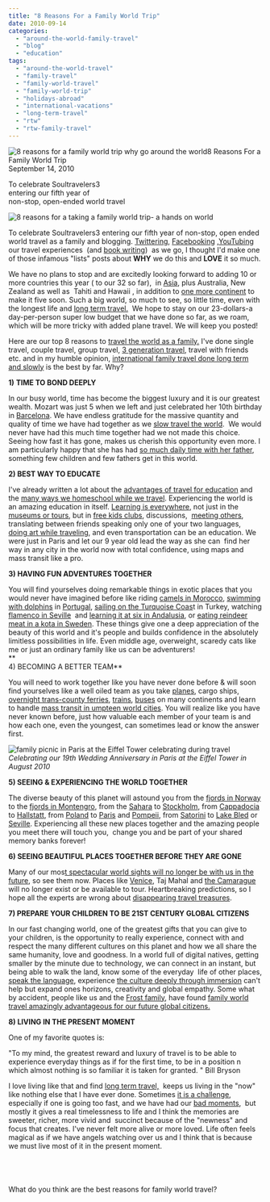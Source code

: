 ```yaml
---
title: "8 Reasons For a Family World Trip"
date: 2010-09-14
categories: 
  - "around-the-world-family-travel"
  - "blog"
  - "education"
tags: 
  - "around-the-world-travel"
  - "family-travel"
  - "family-world-travel"
  - "family-world-trip"
  - "holidays-abroad"
  - "international-vacations"
  - "long-term-travel"
  - "rtw"
  - "rtw-family-travel"
---
```


![8 reasons for a family world trip why go around the world ](https://pub-ac94b3f306b24c0dba4238943c97f2e1.r2.dev/6a00e5502a950788330133f42250ec970b.jpg)8 Reasons For a Family World Trip  
September 14, 2010

To celebrate Soultravelers3  
entering our fifth year of  
non-stop, open-ended world travel 

<!--more-->

![8 reasons for a taking a family world trip- a hands on world](https://pub-ac94b3f306b24c0dba4238943c97f2e1.r2.dev/6a00e5502a9507883301348742992b970c.jpg)

To celebrate Soultravelers3 entering our fifth year of non-stop, open ended world travel as a family and blogging. [Twittering](http://twitter.com/soultravelers3), [Facebooking](http://www.facebook.com/group.php?gid=23138026952#%21/pages/Soultravelers3com-Around-the-World-Family-Travel-Education-Adventure/185105005187?ref=mf) ,[YouTubing](http://www.youtube.com/user/soultravelers3)  our travel experiences  (and [book writing](http://soultravelers3new.local/2010/02/new-york-times-qa-with-soultravelers3-on-frugal-traveler-nomadic-family-traveler-jeanne-dee.html))  as we go, I thought I'd make one of those infamous "lists" posts about **WHY** we do this and **LOVE** it so much.

We have no plans to stop and are excitedly looking forward to adding 10 or more countries this year ( to our 32 so far),  in [Asia](http://soultravelers3new.local/2010/04/around-the-world-family-travel-soultravelers3-digital-nomad-global-international-family-travel.html#more), plus Australia, New Zealand as well as  Tahiti and Hawaii , in addition to [one more continent](http://en.wikipedia.org/wiki/Australia) to make it five soon. Such a big world, so much to see, so little time, even with the longest life and [long term travel.](http://soultravelers3new.local/2008/06/how-to-do-exten.html)  We hope to stay on our 23-dollars-a day-per-person super low budget that we have done so far, as we roam, which will be more tricky with added plane travel. We will keep you posted!

Here are our top 8 reasons to [travel the world as a family.](http://soultravelers3new.local/2009/04/how-to-travel-the-world-as-a-digital-nomad-family.html) I've done single travel, couple travel, group travel, [3 generation travel](http://soultravelers3new.local/2007/02/family-arrives.html#more), travel with friends etc. and in my humble opinion, [international family travel done long term and slowly](http://soultravelers3new.local/2010/04/around-the-world-family-travel-soultravelers3-digital-nomad-global-international-family-travel.html) is the best by far. Why?

**1)** **TIME TO BOND DEEPLY**  
  
In our busy world, time has become the biggest luxury and it is our greatest wealth. Mozart was just 5 when we left and just celebrated her 10th birthday in [Barcelona](http://soultravelers3new.local/2007/05/barcelona-beach.html). We have endless gratitude for the massive quantity and quality of time we have had together as we [slow travel the world](http://soultravelers3new.local/2008/05/top-10-family-t.html?cid=116681166).  We would never have had this much time together had we not made this choice. Seeing how fast it has gone, makes us cherish this opportunity even more. I am particularly happy that she has had [so much daily time with her father](http://soultravelers3new.local/2009/06/happy-fathers-day-traveling-dads.html), something few children and few fathers get in this world.  
  
**2) BEST WAY TO EDUCATE**  
  
I've already written a lot about the [advantages of travel for education](http://soultravelers3new.local/2010/04/family-travel-homeschool-education-global-students-lifestyle-design-location-independent-4hww-around.html) and the [many ways we homeschool while we travel](http://soultravelers3new.local/2010/03/long-term-family-travel-homeschool-roadschool-world-school-digitalnomad-lifestyle-design-virtual-.html). Experiencing the world is an amazing education in itself. [Learning is everywhere](http://soultravelers3new.local/2010/01/seth-godin-lynchpin-education-travel-new-economy-digital-nomad.html?cid=6a00e5502a950788330120a81e7d05970b), not just in the [museums or tours](http://soultravelers3new.local/2010/08/10-tips-for-travel-tours-museums-with-kids-family-friendly-travel-advice-information-help-education.html), but in [free kids clubs](http://soultravelers3new.local/2010/08/camping-europe-with-kids-free-kids-clubs-family-friendly-international-travel-tips.html), discussions,  [meeting others](http://soultravelers3new.local/2007/02/marvelous-meal.html), translating between friends speaking only one of your two languages,  [doing art while traveling](http://soultravelers3new.local/2010/02/kids-art-creativity-travel-family-friendly-travel-education-homeschool-roadschool-.html#more), and even transportation can be an education. We were just in Paris and let our 9 year old lead the way as she can  find her way in any city in the world now with total confidence, using maps and mass transit like a pro.  
  
**3) HAVING FUN ADVENTURES TOGETHER**  
  
You will find yourselves doing remarkable things in exotic places that you would never have imagined before like riding [camels in Morocco](http://soultravelers3new.local/2007/04/sahara-rainbow.html), [swimming with dolphins](http://www.youtube.com/watch?v=4DwI5p8a3UM) in [Portugal](http://soultravelers3new.local/2009/06/-6-month-european-family-road-trip-09.html), [sailing on the Turquoise Coas](http://soultravelers3new.local/2007/07/sailing-away.html)t in Turkey, watching [flamenco in Seville](http://soultravelers3new.local/2007/03/flamenco-in-sev.html)  and [learning it at six in Andalusia](http://soultravelers3new.local/2008/04/flamenco.html#more), or [eating reindeer meat in a kota in Sweden](http://soultravelers3new.local/2009/05/family-travel-photo-sweden-reindeer-meat-in-kota-traditional-sami-lapland.html#more). These things give one a deep appreciation of the beauty of this world and it's people and builds confidence in the absolutely limitless possibilities in life. Even middle age, overweight, scaredy cats like me or just an ordinary family like us can be adventurers!  
**  
4) BECOMING A BETTER TEAM**  
  
You will need to work together like you have never done before & will soon find yourselves like a well oiled team as you take [planes](http://soultravelers3new.local/2006/08/the-long-flight.html), cargo ships, [overnight trans-county ferries](http://soultravelers3new.local/2007/08/greece-italy-cr.html), [trains](http://soultravelers3new.local/2007/03/long-day-into-a.html), [buses](http://soultravelers3new.local/2007/07/bus-on-ferry-to.html) on many continents and learn to handle [mass transit in umpteen world cities](http://soultravelers3new.local/2006/09/brussels-mini-e.html#more). You will realize like you have never known before, just how valuable each member of your team is and how each one, even the youngest, can sometimes lead or know the answer first. 

![family picnic in Paris at the Eiffel Tower celebrating during travel](https://pub-ac94b3f306b24c0dba4238943c97f2e1.r2.dev/6a00e5502a950788330133f4246feb970b.jpg)  
_Celebrating our 19th Wedding Anniversary in Paris at the Eiffel Tower in August 2010_

  
  
**5) SEEING & EXPERIENCING THE WORLD TOGETHER**  
  
The diverse beauty of this planet will astound you from the [fjords in Norway](http://soultravelers3new.local/2010/02/family-travel-photo-norway-in-a-nutshell-fijords-europe-roadtrip-budget-cheap-flam-train-vacation-.html) to the [fjords in Montengro](http://soultravelers3new.local/2007/09/kotor-riviera.html), from the [Sahara](http://soultravelers3new.local/2007/04/les-nomades-sah.html) to [Stockholm](http://soultravelers3new.local/2009/08/family-travel-photo-sweden-stockholm-harbor-boats.html), from [Cappadocia](http://soultravelers3new.local/2007/07/moon-walk.html) to [Hallstatt](http://soultravelers3new.local/2007/10/alpine-postcard.html), from [Poland](http://soultravelers3new.local/2010/04/family-travel-photo-poland-krakow-dumpling-festival-pierogi-value-of-vacations-for-kids-world-peace.html?cid=6a00e5502a950788330133ecaaaec0970b) to [Paris](http://soultravelers3new.local/2006/09/mozarts-6th-at.html) and [Pompeii](http://soultravelers3new.local/2008/04/pompeiiburied-a.html), from [Satorini](http://soultravelers3new.local/2009/03/heavenly-month-in-santorini-greece.html) to [Lake Bled](http://soultravelers3new.local/2007/10/beautiful-lake.html) or [Seville](http://soultravelers3new.local/2007/03/ole-sublime-sev.html). Experiencing all these new places together and the amazing people you meet there will touch you,  change you and be part of your shared memory banks forever!  
  
**6) SEEING BEAUTIFUL PLACES TOGETHER BEFORE THEY ARE GONE**  
  
Many of our mos[t spectacular world sights will no longer be with us in the future](http://www.amazon.com/Frommers-Places-Before-They-Disappear/dp/047018986X/ref=sr_1_1?s=books&ie=UTF8&qid=1284300037&sr=1-1), so see them now. Places like [Venice](http://soultravelers3new.local/2008/12/venice-via-kids.html?cid=128655394), Taj Mahal and [the Camarague](http://soultravelers3new.local/2010/08/stunning-horses-in-the-camargue-france-family-travel-ideal-vacation-holiday-saintes-maries-de-la-mer.html) will no longer exist or be available to tour. Heartbreaking predictions, so I hope all the experts are wrong about [disappearing travel treasures](http://matadornetwork.com/trips/9-places-to-experience-now-before-they-literally-vanish).  
  
**7) PREPARE YOUR CHILDREN TO BE 21ST CENTURY GLOBAL CITIZENS**  
  
In our fast changing world, one of the greatest gifts that you can give to your children, is the opportunity to really experience, connect with and respect the many different cultures on this planet and how we all share the same humanity, love and goodness. In a world full of digital natives, getting smaller by the minute due to technology, we can connect in an instant, but being able to walk the land, know some of the everyday  life of other places, [speak the language](http://soultravelers3new.local/2010/04/around-the-world-family-travel-soultravelers3-digital-nomad-global-international-family-travel.html#more), experience [the culture deeply through immersion](http://soultravelers3new.local/2010/05/globe-trotting-location-independent-kids-friends-perpetual-travelers-tck-long-term-family-travel-.html) can't help but expand ones horizons, creativity and global empathy. Some what by accident, people like us and the [Frost family](http://www.mayafrost.com/new-global-student-book.htm), have found [family world travel amazingly advantageous for our future global citizens.](http://soultravelers3new.local/2009/04/how-to-travel-the-world-as-a-digital-nomad-family.html)

**8) LIVING IN THE PRESENT MOMENT**

One of my favorite quotes is:

"To my mind, the greatest reward and luxury of travel is to be able to experience everyday things as if for the first time, to be in a position n which almost nothing is so familiar it is taken for granted. " Bill Bryson

I love living like that and find [long term travel,](http://soultravelers3new.local/2008/06/how-to-do-exten.html)  keeps us living in the "now" like nothing else that I have ever done. Sometimes [it is a challenge](http://soultravelers3new.local/2008/08/crazy-travel-ch.html?cid=126083512), especially if one is going too fast, and we have had our [bad moments](http://soultravelers3new.local/2009/09/-a-travelers-tragic-tale-handling-travel-disasters-medical-emergency-.html),  but mostly it gives a real timelessness to life and I think the memories are sweeter, richer, more vivid and  succinct because of the "newness" and focus that creates. I've never felt more alive or more loved. Life often feels magical as if we have angels watching over us and I think that is because we must live most of it in the present moment.

######  

What do you think are the best reasons for family world travel?
